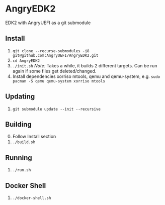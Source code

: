 # AngryEDK2

EDK2 with AngryUEFI as a git submodule

## Install
1. `git clone --recurse-submodules -j8 git@github.com:AngryUEFI/AngryEDK2.git`
2. `cd AngryEDK2`
3. `./init.sh` *Note:* Takes a while, it builds 2 different targets. Can be run again if some files get deleted/changed.
4. Install dependencies xorriso mtools, qemu and qemu-system, e.g. `sudo pacman -S qemu qemu-system xorriso mtools`

## Updating
1. `git submodule update --init --recursive`

## Building
0. Follow Install section
1. `./build.sh`

## Running
1. `./run.sh`

## Docker Shell
1. `./docker-shell.sh`
